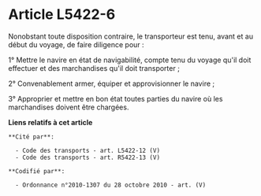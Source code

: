 # Article L5422-6

Nonobstant toute disposition contraire, le transporteur est tenu, avant et au début du voyage, de faire diligence pour :

1° Mettre le navire en état de navigabilité, compte tenu du voyage qu'il doit effectuer et des marchandises qu'il doit
transporter ;

2° Convenablement armer, équiper et approvisionner le navire ;

3° Approprier et mettre en bon état toutes parties du navire où les marchandises doivent être chargées.

**Liens relatifs à cet article**

	**Cité par**:

	  - Code des transports - art. L5422-12 (V)
	  - Code des transports - art. R5422-13 (V)

	**Codifié par**:

	  - Ordonnance n°2010-1307 du 28 octobre 2010 - art. (V)
